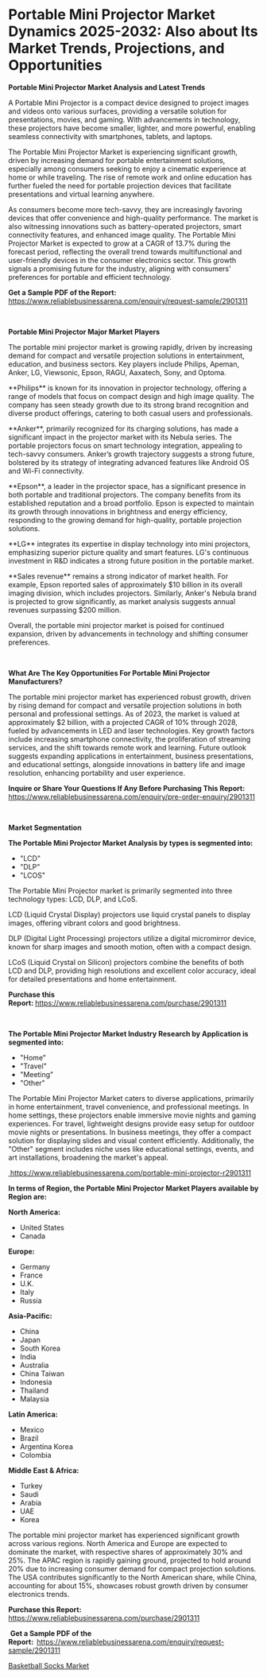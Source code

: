 <p><h1>Portable Mini Projector Market Dynamics 2025-2032: Also about Its Market Trends, Projections, and Opportunities</h1></p><p><strong>Portable Mini Projector Market Analysis and Latest Trends</strong></p>
<p><p>A Portable Mini Projector is a compact device designed to project images and videos onto various surfaces, providing a versatile solution for presentations, movies, and gaming. With advancements in technology, these projectors have become smaller, lighter, and more powerful, enabling seamless connectivity with smartphones, tablets, and laptops. </p><p>The Portable Mini Projector Market is experiencing significant growth, driven by increasing demand for portable entertainment solutions, especially among consumers seeking to enjoy a cinematic experience at home or while traveling. The rise of remote work and online education has further fueled the need for portable projection devices that facilitate presentations and virtual learning anywhere. </p><p>As consumers become more tech-savvy, they are increasingly favoring devices that offer convenience and high-quality performance. The market is also witnessing innovations such as battery-operated projectors, smart connectivity features, and enhanced image quality. The Portable Mini Projector Market is expected to grow at a CAGR of 13.7% during the forecast period, reflecting the overall trend towards multifunctional and user-friendly devices in the consumer electronics sector. This growth signals a promising future for the industry, aligning with consumers' preferences for portable and efficient technology.</p></p>
<p><strong>Get a Sample PDF of the Report:&nbsp;</strong> <a href="https://www.reliablebusinessarena.com/enquiry/request-sample/2901311?utm_campaign=3294&utm_medium=2&utm_source=Github&utm_content=ia&utm_term=16032025&utm_id=portable-mini-projector">https://www.reliablebusinessarena.com/enquiry/request-sample/2901311</a></p>
<p>&nbsp;</p>
<p><strong>Portable Mini Projector Major Market Players</strong></p>
<p><p>The portable mini projector market is growing rapidly, driven by increasing demand for compact and versatile projection solutions in entertainment, education, and business sectors. Key players include Philips, Apeman, Anker, LG, Viewsonic, Epson, RAGU, Aaxatech, Sony, and Optoma.</p><p>**Philips** is known for its innovation in projector technology, offering a range of models that focus on compact design and high image quality. The company has seen steady growth due to its strong brand recognition and diverse product offerings, catering to both casual users and professionals.</p><p>**Anker**, primarily recognized for its charging solutions, has made a significant impact in the projector market with its Nebula series. The portable projectors focus on smart technology integration, appealing to tech-savvy consumers. Anker’s growth trajectory suggests a strong future, bolstered by its strategy of integrating advanced features like Android OS and Wi-Fi connectivity.</p><p>**Epson**, a leader in the projector space, has a significant presence in both portable and traditional projectors. The company benefits from its established reputation and a broad portfolio. Epson is expected to maintain its growth through innovations in brightness and energy efficiency, responding to the growing demand for high-quality, portable projection solutions.</p><p>**LG** integrates its expertise in display technology into mini projectors, emphasizing superior picture quality and smart features. LG's continuous investment in R&D indicates a strong future position in the portable market.</p><p>**Sales revenue** remains a strong indicator of market health. For example, Epson reported sales of approximately $10 billion in its overall imaging division, which includes projectors. Similarly, Anker's Nebula brand is projected to grow significantly, as market analysis suggests annual revenues surpassing $200 million.</p><p>Overall, the portable mini projector market is poised for continued expansion, driven by advancements in technology and shifting consumer preferences.</p></p>
<p>&nbsp;</p>
<p><strong>What Are The Key Opportunities For Portable Mini Projector Manufacturers?</strong></p>
<p><p>The portable mini projector market has experienced robust growth, driven by rising demand for compact and versatile projection solutions in both personal and professional settings. As of 2023, the market is valued at approximately $2 billion, with a projected CAGR of 10% through 2028, fueled by advancements in LED and laser technologies. Key growth factors include increasing smartphone connectivity, the proliferation of streaming services, and the shift towards remote work and learning. Future outlook suggests expanding applications in entertainment, business presentations, and educational settings, alongside innovations in battery life and image resolution, enhancing portability and user experience.</p></p>
<p><strong>Inquire or Share Your Questions If Any Before Purchasing This Report:</strong> <a href="https://www.reliablebusinessarena.com/enquiry/pre-order-enquiry/2901311?utm_campaign=3294&utm_medium=2&utm_source=Github&utm_content=ia&utm_term=16032025&utm_id=portable-mini-projector">https://www.reliablebusinessarena.com/enquiry/pre-order-enquiry/2901311</a></p>
<p>&nbsp;</p>
<p><strong>Market Segmentation</strong></p>
<p><strong>The Portable Mini Projector Market Analysis by types is segmented into:</strong></p>
<p><ul><li>"LCD"</li><li>"DLP"</li><li>"LCOS"</li></ul></p>
<p><p>The Portable Mini Projector market is primarily segmented into three technology types: LCD, DLP, and LCoS. </p><p>LCD (Liquid Crystal Display) projectors use liquid crystal panels to display images, offering vibrant colors and good brightness. </p><p>DLP (Digital Light Processing) projectors utilize a digital micromirror device, known for sharp images and smooth motion, often with a compact design. </p><p>LCoS (Liquid Crystal on Silicon) projectors combine the benefits of both LCD and DLP, providing high resolutions and excellent color accuracy, ideal for detailed presentations and home entertainment.</p></p>
<p><strong>Purchase this Report:&nbsp;</strong><a href="https://www.reliablebusinessarena.com/purchase/2901311?utm_campaign=3294&utm_medium=2&utm_source=Github&utm_content=ia&utm_term=16032025&utm_id=portable-mini-projector">https://www.reliablebusinessarena.com/purchase/2901311</a></p>
<p>&nbsp;</p>
<p><strong>The Portable Mini Projector Market Industry Research by Application is segmented into:</strong></p>
<p><ul><li>"Home"</li><li>"Travel"</li><li>"Meeting"</li><li>"Other"</li></ul></p>
<p><p>The Portable Mini Projector Market caters to diverse applications, primarily in home entertainment, travel convenience, and professional meetings. In home settings, these projectors enable immersive movie nights and gaming experiences. For travel, lightweight designs provide easy setup for outdoor movie nights or presentations. In business meetings, they offer a compact solution for displaying slides and visual content efficiently. Additionally, the "Other" segment includes niche uses like educational settings, events, and art installations, broadening the market's appeal.</p></p>
<p><a href="https://www.reliablebusinessarena.com/portable-mini-projector-r2901311?utm_campaign=3294&utm_medium=2&utm_source=Github&utm_content=ia&utm_term=16032025&utm_id=portable-mini-projector">&nbsp;https://www.reliablebusinessarena.com/portable-mini-projector-r2901311</a></p>
<p><strong>In terms of Region, the Portable Mini Projector Market Players available by Region are:</strong></p>
<p>
    <p> <strong> North America: </strong>
        <ul>
            <li>United States</li>
            <li>Canada</li>
        </ul>
        </p> 
    <p> <strong> Europe: </strong>
        <ul>
            <li>Germany</li>
            <li>France</li>
            <li>U.K.</li>
            <li>Italy</li>
            <li>Russia</li>
        </ul>
        </p> 
    <p> <strong> Asia-Pacific: </strong>
        <ul>
            <li>China</li>
            <li>Japan</li>
            <li>South Korea</li>
            <li>India</li>
            <li>Australia</li>
            <li>China Taiwan</li>
            <li>Indonesia</li>
            <li>Thailand</li>
            <li>Malaysia</li>
        </ul>
        </p> 
    <p> <strong> Latin America: </strong>
        <ul>
            <li>Mexico</li>
            <li>Brazil</li>
            <li>Argentina Korea</li>
            <li>Colombia</li>
        </ul>
        </p> 
    <p> <strong> Middle East & Africa: </strong>
        <ul>
            <li>Turkey</li>
            <li>Saudi</li>
            <li>Arabia</li>
            <li>UAE</li>
            <li>Korea</li>
        </ul>
    </p>
    </p>
<p><p>The portable mini projector market has experienced significant growth across various regions. North America and Europe are expected to dominate the market, with respective shares of approximately 30% and 25%. The APAC region is rapidly gaining ground, projected to hold around 20% due to increasing consumer demand for compact projection solutions. The USA contributes significantly to the North American share, while China, accounting for about 15%, showcases robust growth driven by consumer electronics trends.</p></p>
<p><strong>Purchase this Report: </strong><a href="https://www.reliablebusinessarena.com/purchase/2901311?utm_campaign=3294&utm_medium=2&utm_source=Github&utm_content=ia&utm_term=16032025&utm_id=portable-mini-projector">https://www.reliablebusinessarena.com/purchase/2901311</a></p>
<p>&nbsp;<strong>Get a Sample PDF of the Report:&nbsp;&nbsp;</strong><a href="https://www.reliablebusinessarena.com/enquiry/request-sample/2901311?utm_campaign=3294&utm_medium=2&utm_source=Github&utm_content=ia&utm_term=16032025&utm_id=portable-mini-projector">https://www.reliablebusinessarena.com/enquiry/request-sample/2901311</a></p>
<p><strong></strong></p>
<p><p><a href="https://github.com/doljanzwald/Market-Research-Report-List-1/blob/main/basketball-socks-market.md?utm_campaign=3294&utm_medium=2&utm_source=Github&utm_content=ia&utm_term=16032025&utm_id=portable-mini-projector">Basketball Socks Market</a></p></p>